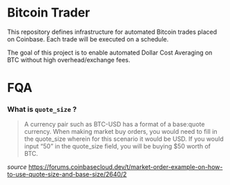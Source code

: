 # Bitcoin Trader
This repository defines infrastructure for automated Bitcoin trades placed on Coinbase. Each trade will be executed on a schedule.

The goal of this project is to enable automated Dollar Cost Averaging on BTC without high overhead/exchange fees.

# FQA

### What is `quote_size` ?
> A currency pair such as BTC-USD has a format of a base:quote currency. When making market buy orders, you would need to fill in the quote_size wherein for this scenario it would be USD. If you would input “50” in the quote_size field, you will be buying $50 worth of BTC.

*source*
https://forums.coinbasecloud.dev/t/market-order-example-on-how-to-use-quote-size-and-base-size/2640/2
